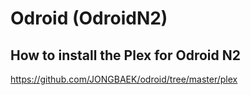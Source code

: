 # Odroid (OdroidN2)

## How to install the Plex for Odroid N2

https://github.com/JONGBAEK/odroid/tree/master/plex
